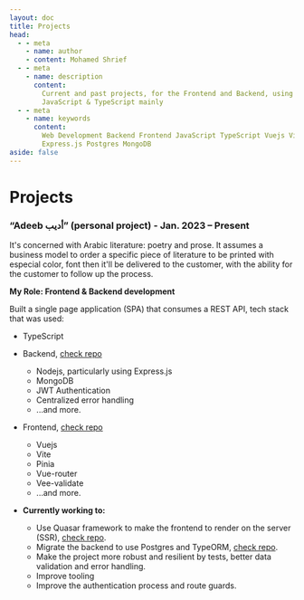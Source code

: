 ```yaml
---
layout: doc
title: Projects
head:
  - - meta
    - name: author
    - content: Mohamed Shrief
  - - meta
    - name: description
      content:
        Current and past projects, for the Frontend and Backend, using
        JavaScript & TypeScript mainly
  - - meta
    - name: keywords
      content:
        Web Development Backend Frontend JavaScript TypeScript Vuejs Vite Nodejs
        Express.js Postgres MongoDB
aside: false
---
```


# Projects

### “Adeeb أديب” (personal project) - Jan. 2023 – Present

It's concerned with Arabic literature: poetry and prose. It assumes a business
model to order a specific piece of literature to be printed with especial color,
font then it'll be delivered to the customer, with the ability for the customer
to follow up the process.

**My Role: Frontend & Backend development**

Built a single page application (SPA) that consumes a REST API, tech stack that
was used:

- TypeScript

- Backend,
  [check repo](https://github.com/M-Shrief/Adeeb_ExpressTS 'github repo')
  - Nodejs, particularly using Express.js
  - MongoDB
  - JWT Authentication
  - Centralized error handling
  - ...and more.
- Frontend, [check repo](https://github.com/M-Shrief/Adeeb_Vue_TS 'github repo')

  - Vuejs
  - Vite
  - Pinia
  - Vue-router
  - Vee-validate
  - ...and more.

- **Currently working to:**
  - Use Quasar framework to make the frontend to render on the server (SSR),
    [check repo](https://github.com/M-Shrief/Adeeb_Quasar_SSR 'github repo').
  - Migrate the backend to use Postgres and TypeORM,
    [check repo](https://github.com/M-Shrief/Adeeb_ExpressTS_Postgres 'github repo').
  - Make the project more robust and resilient by tests, better data validation
    and error handling.
  - Improve tooling
  - Improve the authentication process and route guards.
